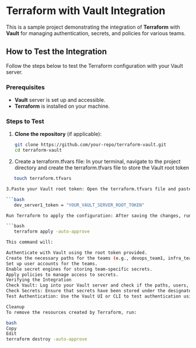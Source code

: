 # Terraform with Vault Integration

This is a sample project demonstrating the integration of **Terraform** with **Vault** for managing authentication, secrets, and policies for various teams.

## How to Test the Integration

Follow the steps below to test the Terraform configuration with your Vault server.

### Prerequisites

- **Vault** server is set up and accessible.
- **Terraform** is installed on your machine.

### Steps to Test

1. **Clone the repository** (if applicable):
   ```bash
   git clone https://github.com/your-repo/terraform-vault.git
   cd terraform-vault

2. Create a terraform.tfvars file: In your terminal, navigate to the project directory and create the terraform.tfvars file to store the Vault root token
```bash
   touch terraform.tfvars

3.Paste your Vault root token: Open the terraform.tfvars file and paste the Vault server root token as shown below:

```bash
   dev_server1_token = "YOUR_VAULT_SERVER_ROOT_TOKEN"

Run Terraform to apply the configuration: After saving the changes, run the following Terraform command to apply the configuration:

```bash
   terraform apply -auto-approve

This command will:

Authenticate with Vault using the root token provided.
Create the necessary paths for the teams (e.g., devops_team1, infra_team1).
Set up user accounts for the teams.
Enable secret engines for storing team-specific secrets.
Apply policies to manage access to secrets.
Verifying the Integration
Check Vault: Log into your Vault server and check if the paths, users, and policies were created correctly.
Check Secrets: Ensure that secrets have been stored under the designated paths (e.g., kvv2_devops_team1).
Test Authentication: Use the Vault UI or CLI to test authentication using the user accounts created by Terraform.

Cleanup
To remove the resources created by Terraform, run:

bash
Copy
Edit
terraform destroy -auto-approve
